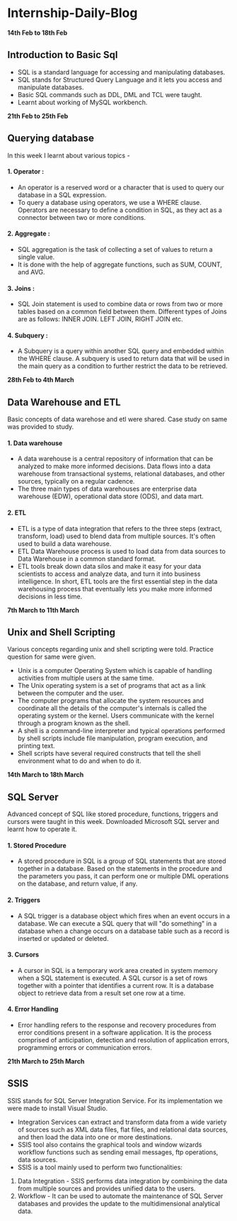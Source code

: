 # Internship-Daily-Blog
<!----------------------------------------------------------------------------------------------------------------------------->

**14th Feb to 18th Feb**
## Introduction to Basic Sql
- SQL is a standard language for accessing and manipulating databases.
- SQL stands for Structured Query Language and it lets you access and manipulate databases.
- Basic SQL commands such as DDL, DML and TCL were taught.
- Learnt about working of MySQL workbench.

<!----------------------------------------------------------------------------------------------------------------------------->

**21th Feb to 25th Feb**
## Querying database
In this week I learnt about various topics - 
#### 1. Operator :
- An operator is a reserved word or a character that is used to query our database in a SQL expression.
- To query a database using operators, we use a WHERE clause. Operators are necessary to define a condition in SQL, as they act as a connector between two or more conditions.

#### 2. Aggregate :
- SQL aggregation is the task of collecting a set of values to return a single value. 
- It is done with the help of aggregate functions, such as SUM, COUNT, and AVG.

#### 3. Joins :
- SQL Join statement is used to combine data or rows from two or more tables based on a common field between them. Different types of Joins are as follows: INNER JOIN. LEFT JOIN, RIGHT JOIN etc.

#### 4. Subquery : 
- A Subquery is a query within another SQL query and embedded within the WHERE clause. A subquery is used to return data that will be used in the main query as a condition to further restrict the data to be retrieved.

<!----------------------------------------------------------------------------------------------------------------------------->

**28th Feb to 4th March**
## Data Warehouse and ETL
Basic concepts of data warehose and etl were shared. Case study on same was provided to study.
#### 1. Data warehouse
- A data warehouse is a central repository of information that can be analyzed to make more informed decisions. Data flows into a data warehouse from transactional systems, relational databases, and other sources, typically on a regular cadence.
- The three main types of data warehouses are enterprise data warehouse (EDW), operational data store (ODS), and data mart.

#### 2. ETL
- ETL is a type of data integration that refers to the three steps (extract, transform, load) used to blend data from multiple sources. It's often used to build a data warehouse.
- ETL Data Warehouse process is used to load data from data sources to Data Warehouse in a common standard format. 
- ETL tools break down data silos and make it easy for your data scientists to access and analyze data, and turn it into business intelligence. In short, ETL tools are the first essential step in the data warehousing process that eventually lets you make more informed decisions in less time.

<!----------------------------------------------------------------------------------------------------------------------------->

**7th March to 11th March**
## Unix and Shell Scripting
Various concepts regarding unix and shell scripting were told. Practice question for same were given.
- Unix is a computer Operating System which is capable of handling activities from multiple users at the same time. 
- The Unix operating system is a set of programs that act as a link between the computer and the user.
- The computer programs that allocate the system resources and coordinate all the details of the computer's internals is called the operating system or the kernel. Users communicate with the kernel through a program known as the shell. 
- A shell is a command-line interpreter and typical operations performed by shell scripts include file manipulation, program execution, and printing text.
- Shell scripts have several required constructs that tell the shell environment what to do and when to do it. 

<!----------------------------------------------------------------------------------------------------------------------------->

**14th March to 18th March**
## SQL Server 
Advanced concept of SQL like stored procedure, functions, triggers and cursors were taught in this week. Downloaded Microsoft SQL server and learnt how to operate it. 
#### 1. Stored Procedure
- A stored procedure in SQL is a group of SQL statements that are stored together in a database. Based on the statements in the procedure and the parameters you pass, it can perform one or multiple DML operations on the database, and return value, if any.

#### 2. Triggers
- A SQL trigger is a database object which fires when an event occurs in a database. We can execute a SQL query that will "do something" in a database when a change occurs on a database table such as a record is inserted or updated or deleted.

#### 3. Cursors
- A cursor in SQL is a temporary work area created in system memory when a SQL statement is executed. A SQL cursor is a set of rows together with a pointer that identifies a current row. It is a database object to retrieve data from a result set one row at a time.

#### 4. Error Handling
- Error handling refers to the response and recovery procedures from error conditions present in a software application. It is the process comprised of anticipation, detection and resolution of application errors, programming errors or communication errors.

<!----------------------------------------------------------------------------------------------------------------------------->

**21th March to 25th March**
## SSIS
SSIS stands for SQL Server Integration Service. For its implementation we were made to install Visual Studio. 
- Integration Services can extract and transform data from a wide variety of sources such as XML data files, flat files, and relational data sources, and then load the data into one or more destinations.
- SSIS tool also contains the graphical tools and window wizards workflow functions such as sending email messages, ftp operations, data sources.
- SSIS is a tool mainly used to perform two functionalities:
1. Data Integration - SSIS performs data integration by combining the data from multiple sources and provides unified data to the users.
2. Workflow -  It can be used to automate the maintenance of SQL Server databases and provides the update to the multidimensional analytical data.




